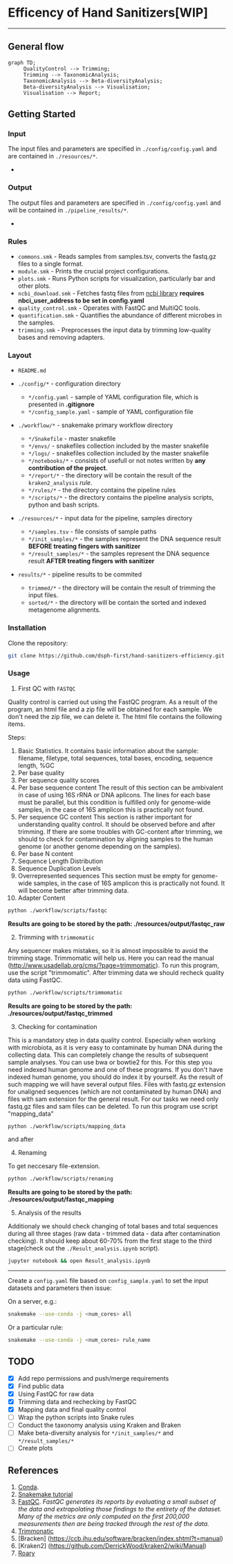 # Efficency of Hand Sanitizers[WIP]

---

## General flow

```mermaid
graph TD;
     QualityControl --> Trimming;
     Trimming --> TaxonomicAnalysis;
     TaxonomicAnalysis --> Beta-diversityAnalysis;
     Beta-diversityAnalysis --> Visualisation;
     Visualisation --> Report;
```

## Getting Started

### Input

The input files and parameters are specified in `./config/config.yaml` and are contained in `./resources/*`.

-

### Output

The output files and parameters are specified in `./config/config.yaml` and will be contained in `./pipeline_results/*`.

-

### Rules

- `commons.smk` - Reads samples from samples.tsv, converts the fastq.gz files to a single format.
- `module.smk` - Prints the crucial project configurations.
- `plots.smk` - Runs Python scripts for visualization, particularly bar and other plots.
- `ncbi_download.smk` - Fetches fastq files from [ncbi library](https://www.ncbi.nlm.nih.gov/) **requires nbci_user_address to be set in config.yaml**
- `quality_control.smk` - Operates with FastQC and MultiQC tools.
- `quantification.smk` - Quantifies the abundance of different microbes in the samples.
- `trimming.smk` - Preprocesses the input data by trimming low-quality bases and removing adapters.

### Layout

- `README.md`

- `./config/*` - configuration directory

  - `*/config.yaml` - sample of YAML configuration file, which is presented in **.gitignore**
  - `*/config_sample.yaml` - sample of YAML configuration file

- `./workflow/*` - snakemake primary workflow directory

  - `*/Snakefile` - master snakefile
  - `*/envs/` - snakefiles collection included by the master snakefile
  - `*/logs/` - snakefiles collection included by the master snakefile
  - `*/notebooks/*` - consists of usefull or not notes written by **any contribution of the project**.
  - `*/report/*` - the directory will be contain the result of the `kraken2_analysis` _rule_.
  - `*/rules/*` - the directory contains the pipeline rules
  - `*/scripts/*` - the directory contains the pipeline analysis scripts, python and bash scripts.

- `./resources/*` - input data for the pipeline, samples directory

  - `*/samples.tsv` - file consists of sample paths
  - `*/init_samples/*` - the samples represent the DNA sequence result **BEFORE treating fingers with sanitizer**
  - `*/result_samples/*` - the samples represent the DNA sequence result **AFTER treating fingers with sanitizer**

- `results/*` - pipeline results to be commited
  - `trimmed/*` - the directory will be contain the result of trimming the input files.
  - `sorted/*` - the directory will be contain the sorted and indexed metagenome alignments.

### Installation

Clone the repository:

```bash
git clone https://github.com/dsph-first/hand-sanitizers-efficiency.git
```

### Usage

1. First QC with `FASTQC`

Quality control is carried out using the FastQC program. As a result of the program,
an html file and a zip file will be obtained for each sample. We don't need the zip file, we can delete it.
The html file contains the following items.

Steps:

1. Basic Statistics. It contains basic information about the sample: filename, filetype, total sequences, total bases, encoding, sequence length, %GC
2. Per base quality
3. Per sequence quality scores
4. Per base sequence content
   The result of this section can be ambivalent in case of using 16S rRNA or DNA aplicons. The lines for each base must be parallel, but this condition is fulfilled only for genome-wide samples, in the case of 16S amplicon this is practically not found.
5. Per sequence GC content
   This section is rather important for understanding quality control. It should be observed before and after trimming. If there are some troubles with GC-content after trimming, we should to check for contamination by aligning samples to the human genome (or another genome depending on the samples).
6. Per base N content
7. Sequence Length Distribution
8. Sequence Duplication Levels
9. Overrepresented sequences
   This section must be empty for genome-wide samples, in the case of 16S amplicon this is practically not found. It will become better after trimming data.
10. Adapter Content

```bash
python ./workflow/scripts/fastqc
```

**Results are going to be stored by the path: ./resources/output/fastqc_raw**

2. Trimming with `trimmomatic`

Any sequencer makes mistakes, so it is almost impossible to avoid the trimming stage. Trimmomatic will help us. Here you can read the manual (http://www.usadellab.org/cms/?page=trimmomatic). To run this program, use the script "trimmomatic".
After trimming data we should recheck quality data using FastQC.

```bash
python ./workflow/scripts/trimmomatic
```

**Results are going to be stored by the path: ./resources/output/fastqc_trimmed**

3. Checking for contamination

This is a mandatory step in data quality control. Especially when working with microbiota, as it is very easy to contaminate by human DNA during the collecting data. This can completely change the results of subsequent sample analyses. You can use bwa or bowtie2 for this.
For this step you need indexed human genome and one of these programs. If you don't have indexed human genome, you should do index it by yourself.
As the result of such mapping we will have several output files. Files with fastq.gz extension for unaligned sequences (which are not contaminated by human DNA) and files with sam extension for the general result. For our tasks we need only fastq.gz files and sam files can be deleted.
To run this program use script "mapping_data"

```bash
python ./workflow/scripts/mapping_data
```

and after

4. Renaming

To get neccesary file-extension.

```bash
python ./workflow/scripts/renaming
```

**Results are going to be stored by the path: ./resources/output/fastqc_mapping**

5. Analysis of the results

Additionaly we should check changing of total bases and total sequences during all three stages (raw data - trimmed data - data after contamination checking). It should keep about 60-70% from the first stage to the third stage(check out the `./Result_analysis.ipynb` script).

```bash
jupyter notebook && open Result_analysis.ipynb
```

---

Create a `config.yaml` file based on `config_sample.yaml` to set the input datasets and parameters then issue:

On a server, e.g.:

```bash
snakemake --use-conda -j <num_cores> all
```

Or a particular rule:

```bash
snakemake --use-conda -j <num_cores> rule_name
```

## TODO

- [x] Add repo permissions and push/merge requirements
- [x] Find public data
- [x] Using FastQC for raw data
- [x] Trimming data and rechecking by FastQC
- [x] Mapping data and final quality control
- [ ] Wrap the python scripts into Snake rules
- [ ] Conduct the taxonomy analysis using Kraken and Braken
- [ ] Make beta-diversity analysis for `*/init_samples/*` and `*/result_samples/*`
- [ ] Create plots

## References

1. [Conda](https://conda.io/docs/user-guide/install/index.html).
2. [Snakemake tutorial](https://snakemake.readthedocs.io/en/stable/tutorial/tutorial.html)
3. [FastQC](https://www.bioinformatics.babraham.ac.uk/projects/fastqc/).
   _FastQC generates its reports by evaluating a small subset of the data and extrapolating those findings to the entirety of the dataset. Many of the metrics are only computed on the first 200,000 measurements then are being tracked through the rest of the data._
4. [Trimmonatic](https://academic.oup.com/bioinformatics/article/30/15/2114/2390096)
5. [Bracken] (https://ccb.jhu.edu/software/bracken/index.shtml?t=manual)
6. [Kraken2] (https://github.com/DerrickWood/kraken2/wiki/Manual)
7. [Roary](https://sanger-pathogens.github.io/Roary/)
